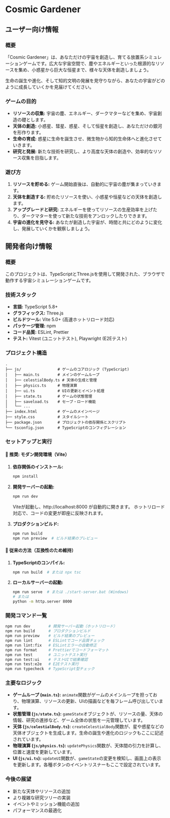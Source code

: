# Cosmic Gardener

## ユーザー向け情報

### 概要

「Cosmic Gardener」は、あなただけの宇宙を創造し、育てる放置系シミュレーションゲームです。広大な宇宙空間で、塵やエネルギーといった根源的なリソースを集め、小惑星から巨大な恒星まで、様々な天体を創造しましょう。

生命の誕生や進化、そして知的文明の発展を見守りながら、あなたの宇宙がどのように成長していくかを見届けてください。

### ゲームの目的

- **リソースの収集:** 宇宙の塵、エネルギー、ダークマターなどを集め、宇宙創造の礎とします。
- **天体の創造:** 小惑星、彗星、惑星、そして恒星を創造し、あなただけの銀河を形作ります。
- **生命の育成:** 惑星に生命を誕生させ、微生物から知的生命体へと進化させていきます。
- **研究と発展:** 新たな技術を研究し、より高度な天体の創造や、効率的なリソース収集を目指します。

### 遊び方

1. **リソースを貯める:** ゲーム開始直後は、自動的に宇宙の塵が集まっていきます。
2. **天体を創造する:** 貯めたリソースを使い、小惑星や恒星などの天体を創造します。
3. **アップグレードと研究:** エネルギーを使ってリソースの生産効率を上げたり、ダークマターを使って新たな技術をアンロックしたりできます。
4. **宇宙の進化を見守る:** あなたが創造した宇宙が、時間と共にどのように変化し、発展していくかを観察しましょう。

## 開発者向け情報

### 概要

このプロジェクトは、TypeScriptとThree.jsを使用して開発された、ブラウザで動作する宇宙シミュレーションゲームです。

### 技術スタック

- **言語:** TypeScript 5.8+
- **グラフィックス:** Three.js
- **ビルドツール:** Vite 5.0+ (高速ホットリロード対応)
- **パッケージ管理:** npm
- **コード品質:** ESLint, Prettier
- **テスト:** Vitest (ユニットテスト), Playwright (E2Eテスト)

### プロジェクト構造

```
.
├── js/                # ゲームのコアロジック (TypeScript)
│   ├── main.ts        # メインのゲームループ
│   ├── celestialBody.ts # 天体の生成と管理
│   ├── physics.ts     # 物理演算
│   ├── ui.ts          # UIの更新とイベント処理
│   ├── state.ts       # ゲームの状態管理
│   ├── saveload.ts    # セーブ・ロード機能
│   └── ...
├── index.html         # ゲームのメインページ
├── style.css          # スタイルシート
├── package.json       # プロジェクトの依存関係とスクリプト
└── tsconfig.json      # TypeScriptのコンフィグレーション
```

### セットアップと実行

#### 🚀 推奨: モダン開発環境（Vite）

1. **依存関係のインストール:**
   ```bash
   npm install
   ```

2. **開発サーバーの起動:**
   ```bash
   npm run dev
   ```
   Viteが起動し、http://localhost:8000 が自動的に開きます。
   ホットリロード対応で、コードの変更が即座に反映されます。

3. **プロダクションビルド:**
   ```bash
   npm run build
   npm run preview  # ビルド結果のプレビュー
   ```

#### 🔧 従来の方法（互換性のため維持）

1. **TypeScriptのコンパイル:**
   ```bash
   npm run build  # または npx tsc
   ```

2. **ローカルサーバーの起動:**
   ```bash
   npm run serve  # または ./start-server.bat (Windows)
   # または
   python -m http.server 8000
   ```

### 開発コマンド一覧

```bash
npm run dev        # 開発サーバー起動（ホットリロード）
npm run build      # プロダクションビルド
npm run preview    # ビルド結果のプレビュー
npm run lint       # ESLintでコード品質チェック
npm run lint:fix   # ESLintエラーの自動修正
npm run format     # Prettierでコードフォーマット
npm run test       # ユニットテスト実行
npm run test:ui    # テストUIで結果確認
npm run test:e2e   # E2Eテスト実行
npm run typecheck  # TypeScript型チェック
```

### 主要なロジック

- **ゲームループ (`main.ts`):** `animate`関数がゲームのメインループを担っており、物理演算、リソースの更新、UIの描画などを毎フレーム呼び出しています。
- **状態管理 (`js/state.ts`):** `gameState`オブジェクトが、リソースの量、天体の情報、研究の進捗など、ゲーム全体の状態を一元管理しています。
- **天体 (`js/celestialBody.ts`):** `createCelestialBody`関数が、星や惑星などの天体オブジェクトを生成します。生命の誕生や進化のロジックもここに記述されています。
- **物理演算 (`js/physics.ts`):** `updatePhysics`関数が、天体間の引力を計算し、位置と速度を更新しています。
- **UI (`js/ui.ts`):** `updateUI`関数が、`gameState`の変更を検知し、画面上の表示を更新します。各種ボタンのイベントリスナーもここで設定されています。

### 今後の展望

- 新たな天体やリソースの追加
- より複雑な研究ツリーの実装
- イベントやミッション機能の追加
- パフォーマンスの最適化
